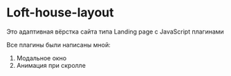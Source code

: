 # Loft-house-layout
Это адаптивная вёрстка сайта типа Landing page с JavaScript плагинами

Все плагины были написаны мной:
1) Модальное окно
2) Анимация при скролле

